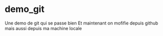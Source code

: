 # demo_git
Une demo de git qui se passe bien
Et maintenant on mofifie depuis github
mais aussi depuis ma machine locale
